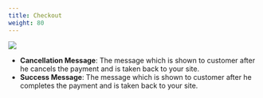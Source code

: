 ```yaml
---
title: Checkout
weight: 80
---
```

![](/images/configuration_10.jpg)

* **Cancellation Message**: The message which is shown to customer after he cancels the payment and is taken back to your site.
* **Success Message**: The message which is shown to customer after he completes the payment and is taken back to your site.